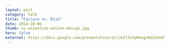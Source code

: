 ```yaml
---
layout: post
category: talk
title: "Failure vs. Risk"
date: 2014-10-06
thumb: ui-animation-motion-design.jpg
hero: false
external: https://docs.google.com/presentation/d/1JeIlJxFpMnxgiW1EZeh8YVrzEqPtUbXRGnVjUlU1PGA/embed?start=false&loop=false&delayms=3000
---
```

